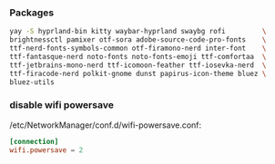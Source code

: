 ### Packages

```bash
yay -S hyprland-bin kitty waybar-hyprland swaybg rofi         \
brightnessctl pamixer otf-sora adobe-source-code-pro-fonts    \
ttf-nerd-fonts-symbols-common otf-firamono-nerd inter-font    \
ttf-fantasque-nerd noto-fonts noto-fonts-emoji ttf-comfortaa  \
ttf-jetbrains-mono-nerd ttf-icomoon-feather ttf-iosevka-nerd  \
ttf-firacode-nerd polkit-gnome dunst papirus-icon-theme bluez \
bluez-utils
```

### disable wifi powersave

/etc/NetworkManager/conf.d/wifi-powersave.conf:

```conf
[connection]
wifi.powersave = 2
```
